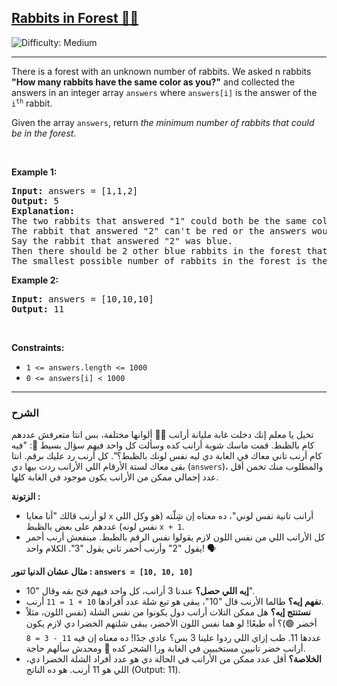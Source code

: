 <h2><a href="https://leetcode.com/problems/rabbits-in-forest">Rabbits in Forest 🐰🌳</a></h2> <img src='https://img.shields.io/badge/Difficulty-Medium-orange' alt='Difficulty: Medium' /><hr><p>There is a forest with an unknown number of rabbits. We asked n rabbits <strong>&quot;How many rabbits have the same color as you?&quot;</strong> and collected the answers in an integer array <code>answers</code> where <code>answers[i]</code> is the answer of the <code>i<sup>th</sup></code> rabbit.</p>

<p>Given the array <code>answers</code>, return <em>the minimum number of rabbits that could be in the forest</em>.</p>

<p>&nbsp;</p>
<p><strong class="example">Example 1:</strong></p>

<pre>
<strong>Input:</strong> answers = [1,1,2]
<strong>Output:</strong> 5
<strong>Explanation:</strong>
The two rabbits that answered &quot;1&quot; could both be the same color, say red.
The rabbit that answered &quot;2&quot; can&#39;t be red or the answers would be inconsistent.
Say the rabbit that answered &quot;2&quot; was blue.
Then there should be 2 other blue rabbits in the forest that didn&#39;t answer into the array.
The smallest possible number of rabbits in the forest is therefore 5: 3 that answered plus 2 that didn&#39;t.
</pre>

<p><strong class="example">Example 2:</strong></p>

<pre>
<strong>Input:</strong> answers = [10,10,10]
<strong>Output:</strong> 11
</pre>

<p>&nbsp;</p>
<p><strong>Constraints:</strong></p>

<ul>
    <li><code>1 &lt;= answers.length &lt;= 1000</code></li>
    <li><code>0 &lt;= answers[i] &lt; 1000</code></li>
</ul>

<hr>

<h3>الشرح </h3>

<p>تخيل يا معلم إنك دخلت غابة مليانة أرانب 🐰🐰 ألوانها مختلفة، بس انتا متعرفش عددهم كام بالظبط. قمت ماسك شوية أرانب كده وسألت كل واحد فيهم سؤال بسيط 🤔: "فيه كام أرنب تاني معاك في الغابة دي ليه نفس لونك بالظبط؟". كل أرنب رد عليك برقم. انتا بقى معاك لستة الأرقام اللي الأرانب ردت بيها دي (<code>answers</code>)، والمطلوب منك تخمن أقل عدد إجمالي ممكن من الأرانب يكون موجود في الغابة كلها.</p>

<p><strong> الزتونة :</strong></p>
<ul>
    <li>لو أرنب قالك "أنا معايا <code>x</code> أرانب تانية نفس لوني"، ده معناه إن شِلّته (هو وكل اللي نفس لونه) عددهم على بعض بالظبط <code>x + 1</code>.</li>
    <li>كل الأرانب اللي من نفس اللون لازم يقولوا نفس الرقم بالظبط. مينفعش أرنب أحمر يقول "2" وأرنب أحمر تاني يقول "3". الكلام واحد! 🗣️</li>
</ul>

<p><strong>مثال عشان الدنيا تنور : <code>answers = [10, 10, 10]</code></strong></p>
<ul>
    <li><strong>إيه اللي حصل؟</strong> عندنا 3 أرانب، كل واحد فيهم فتح بقه وقال "10".</li>
    <li><strong>نفهم إيه؟</strong> طالما الأرنب قال "10"، يبقى هو تبع شلة عدد أفرادها <code>10 + 1 = 11</code> أرنب.</li>
    <li><strong>نستنتج إيه؟</strong> هل ممكن التلات أرانب دول يكونوا من نفس الشلة (نفس اللون، مثلاً أخضر 🟢)؟ أه طبعًا! لو هما نفس اللون الأخضر، يبقى شلتهم الخضرا دي لازم يكون عددها 11. طب إزاي اللي ردوا علينا 3 بس؟ عادي جدًا! ده معناه إن فيه <code>11 - 3 = 8</code> أرانب خضر تانيين مستخبيين في الغابة ورا الشجر كده 🌳 ومحدش سألهم حاجة.</li>
    <li><strong>الخلاصة؟</strong> أقل عدد ممكن من الأرانب في الحالة دي هو عدد أفراد الشلة الخضرا دي، اللي هو 11 أرنب. هو ده الناتج (Output: 11).</li>
</ul>
